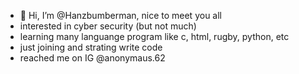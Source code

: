 - 👋 Hi, I’m @Hanzbumberman, nice to meet you all
- interested in cyber security (but not much)
- learning many languange program like c, html, rugby, python, etc
- just joining and strating write code
- reached me on IG @anonymaus.62

<!---
Hanzbumberman/Hanzbumberman is a ✨ special ✨ repository because its `README.md` (this file) appears on your GitHub profile.
You can click the Preview link to take a look at your changes.
--->
